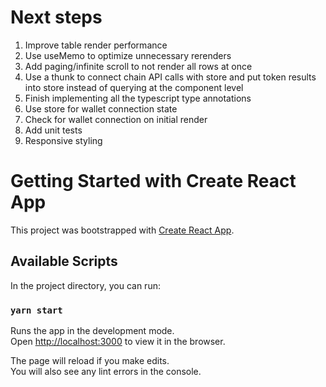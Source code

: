 # Next steps
1. Improve table render performance
  1. Use useMemo to optimize unnecessary rerenders
  2. Add paging/infinite scroll to not render all rows at once
2. Use a thunk to connect chain API calls with store and put token results into store instead of querying at the component level
3. Finish implementing all the typescript type annotations
4. Use store for wallet connection state
5. Check for wallet connection on initial render
6. Add unit tests
7. Responsive styling

# Getting Started with Create React App

This project was bootstrapped with [Create React App](https://github.com/facebook/create-react-app).

## Available Scripts

In the project directory, you can run:

### `yarn start`

Runs the app in the development mode.\
Open [http://localhost:3000](http://localhost:3000) to view it in the browser.

The page will reload if you make edits.\
You will also see any lint errors in the console.


